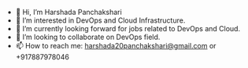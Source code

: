 - 👋 Hi, I’m Harshada Panchakshari
- 👀 I’m interested in DevOps and Cloud Infrastructure.
- 🌱 I’m currently looking forward for jobs related to DevOps and Cloud.
- 💞️ I’m looking to collaborate on DevOps field.
- 📫 How to reach me: harshada20panchakshari@gmail.com or +917887978046

<!---
Harsh-2081998/Harsh-2081998 is a ✨ special ✨ repository because its `README.md` (this file) appears on your GitHub profile.
You can click the Preview link to take a look at your changes.
--->
